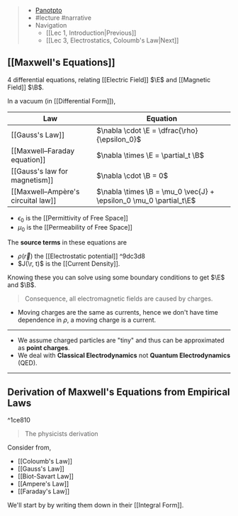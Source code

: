 > - [Panotpto](https://uniofbath.cloud.panopto.eu/Panopto/Pages/Viewer.aspx?id=64b72a9d-b5c5-401a-8e7c-acb501016cb6)
> - #lecture #narrative
> - Navigation
> 	- [[Lec 1, Introduction|Previous]]
>  	- [[Lec 3, Electrostatics, Coloumb's Law|Next]]

## [[Maxwell's Equations]]

4 differential equations, relating [[Electric Field]] $\E$ and [[Magnetic Field]] $\B$.

In a vacuum (in [[Differential Form]]),

| Law                           | Equation                                                           |
| ----------------------------- | ------------------------------------------------------------------ |
| [[Gauss's Law]]               | $\nabla \cdot \E = \dfrac{\rho}{\epsilon_0}$                       |
| [[Maxwell–Faraday equation]]  | $\nabla \times \E = \partial_t \B$                                 |
| [[Gauss's law for magnetism]] | $\nabla \cdot \B = 0$                                              |
| [[Maxwell–Ampère's circuital law]]    | $\nabla \times \B = \mu_0 \vec{J} + \epsilon_0 \mu_0 \partial_t\E$ |

- $\epsilon_0$ is the [[Permittivity of Free Space]]
- $\mu_0$ is the [[Permeability of Free Space]]

The **source terms** in these equations are
- $\rho(\vec{r})$ the [[Electrostatic potential]] ^9dc3d8
- $J(\r, t)$ is the [[Current Density]].

Knowing these you can solve using some boundary conditions to get $\E$ and $\B$.

> Consequence, all electromagnetic fields are caused by charges.

- Moving charges are the same as currents, hence we don't have time dependence in $\rho$, a moving charge is a current.

---

- We assume charged particles are "tiny" and thus can be approximated as **point charges**.
- We deal with **Classical Electrodynamics** not **Quantum Electrodynamics** (QED).

---

## Derivation of Maxwell's Equations from Empirical Laws

^1ce810

> The physicists derivation

Consider from,

- [[Coloumb's Law]]
- [[Gauss's Law]]
- [[Biot-Savart Law]]
- [[Ampere's Law]]
- [[Faraday's Law]]

We'll start by by writing them down in their [[Integral Form]].
